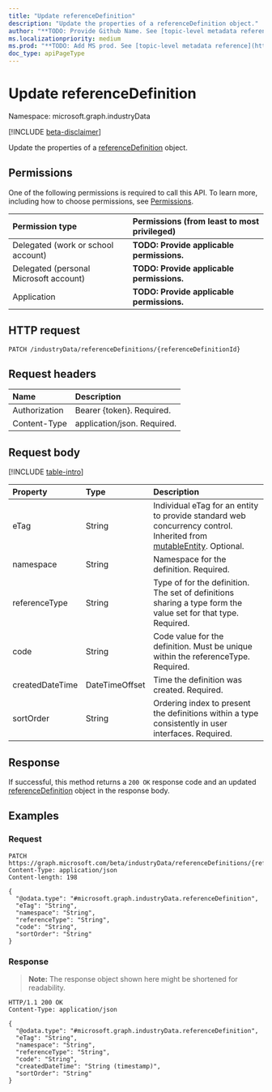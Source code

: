 ```yaml
---
title: "Update referenceDefinition"
description: "Update the properties of a referenceDefinition object."
author: "**TODO: Provide Github Name. See [topic-level metadata reference](https://msgo.azurewebsites.net/add/document/guidelines/metadata.html#topic-level-metadata)**"
ms.localizationpriority: medium
ms.prod: "**TODO: Add MS prod. See [topic-level metadata reference](https://msgo.azurewebsites.net/add/document/guidelines/metadata.html#topic-level-metadata)**"
doc_type: apiPageType
---
```


# Update referenceDefinition
Namespace: microsoft.graph.industryData

[!INCLUDE [beta-disclaimer](../../includes/beta-disclaimer.md)]

Update the properties of a [referenceDefinition](../resources/industrydata-referencedefinition.md) object.

## Permissions
One of the following permissions is required to call this API. To learn more, including how to choose permissions, see [Permissions](/graph/permissions-reference).

|Permission type|Permissions (from least to most privileged)|
|:---|:---|
|Delegated (work or school account)|**TODO: Provide applicable permissions.**|
|Delegated (personal Microsoft account)|**TODO: Provide applicable permissions.**|
|Application|**TODO: Provide applicable permissions.**|

## HTTP request

<!-- {
  "blockType": "ignored"
}
-->
``` http
PATCH /industryData/referenceDefinitions/{referenceDefinitionId}
```

## Request headers
|Name|Description|
|:---|:---|
|Authorization|Bearer {token}. Required.|
|Content-Type|application/json. Required.|

## Request body
[!INCLUDE [table-intro](../../includes/update-property-table-intro.md)]


|Property|Type|Description|
|:---|:---|:---|
|eTag|String|Individual eTag for an entity to provide standard web concurrency control. Inherited from [mutableEntity](../resources/industrydata-mutableentity.md). Optional.|
|namespace|String|Namespace for the definition. Required.|
|referenceType|String|Type of for the definition. The set of definitions sharing a type form the value set for that type. Required.|
|code|String|Code value for the definition.  Must be unique within the referenceType. Required.|
|createdDateTime|DateTimeOffset|Time the definition was created. Required.|
|sortOrder|String|Ordering index to present the definitions within a type consistently in user interfaces. Required.|



## Response

If successful, this method returns a `200 OK` response code and an updated [referenceDefinition](../resources/industrydata-referencedefinition.md) object in the response body.

## Examples

### Request
<!-- {
  "blockType": "request",
  "name": "update_referencedefinition"
}
-->
``` http
PATCH https://graph.microsoft.com/beta/industryData/referenceDefinitions/{referenceDefinitionId}
Content-Type: application/json
Content-length: 198

{
  "@odata.type": "#microsoft.graph.industryData.referenceDefinition",
  "eTag": "String",
  "namespace": "String",
  "referenceType": "String",
  "code": "String",
  "sortOrder": "String"
}
```


### Response
>**Note:** The response object shown here might be shortened for readability.
<!-- {
  "blockType": "response",
  "truncated": true
}
-->
``` http
HTTP/1.1 200 OK
Content-Type: application/json

{
  "@odata.type": "#microsoft.graph.industryData.referenceDefinition",
  "eTag": "String",
  "namespace": "String",
  "referenceType": "String",
  "code": "String",
  "createdDateTime": "String (timestamp)",
  "sortOrder": "String"
}
```

